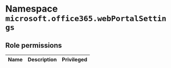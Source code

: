 # Namespace `microsoft.office365.webPortalSettings`
## Role permissions
|Name|Description|Privileged|
|-|-|-|
